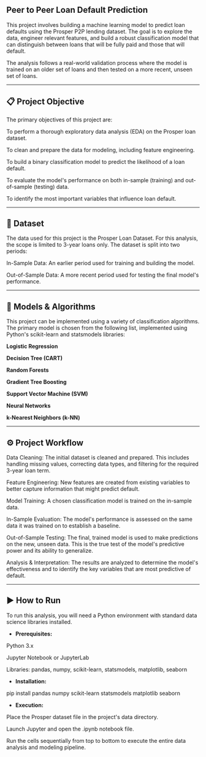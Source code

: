 ## Peer to Peer Loan Default Prediction
This project involves building a machine learning model to predict loan defaults using the Prosper P2P lending dataset. The goal is to explore the data, engineer relevant features, and build a robust classification model that can distinguish between loans that will be fully paid and those that will default.

The analysis follows a real-world validation process where the model is trained on an older set of loans and then tested on a more recent, unseen set of loans.

---

## 📋 Project Objective
The primary objectives of this project are:

To perform a thorough exploratory data analysis (EDA) on the Prosper loan dataset.

To clean and prepare the data for modeling, including feature engineering.

To build a binary classification model to predict the likelihood of a loan default.

To evaluate the model's performance on both in-sample (training) and out-of-sample (testing) data.

To identify the most important variables that influence loan default.

---

## 💾 Dataset
The data used for this project is the Prosper Loan Dataset. For this analysis, the scope is limited to 3-year loans only. The dataset is split into two periods:

In-Sample Data: An earlier period used for training and building the model.

Out-of-Sample Data: A more recent period used for testing the final model's performance.

---

## 🤖 Models & Algorithms
This project can be implemented using a variety of classification algorithms. The primary model is chosen from the following list, implemented using Python's scikit-learn and statsmodels libraries:

**Logistic Regression**

**Decision Tree (CART)**

**Random Forests**

**Gradient Tree Boosting**

**Support Vector Machine (SVM)**

**Neural Networks**

**k-Nearest Neighbors (k-NN)**

---

## ⚙️ Project Workflow
Data Cleaning: The initial dataset is cleaned and prepared. This includes handling missing values, correcting data types, and filtering for the required 3-year loan term.

Feature Engineering: New features are created from existing variables to better capture information that might predict default.

Model Training: A chosen classification model is trained on the in-sample data.

In-Sample Evaluation: The model's performance is assessed on the same data it was trained on to establish a baseline.

Out-of-Sample Testing: The final, trained model is used to make predictions on the new, unseen data. This is the true test of the model's predictive power and its ability to generalize.

Analysis & Interpretation: The results are analyzed to determine the model's effectiveness and to identify the key variables that are most predictive of default.

---

## ▶️ How to Run
To run this analysis, you will need a Python environment with standard data science libraries installed.

* **Prerequisites:**

Python 3.x

Jupyter Notebook or JupyterLab

Libraries: pandas, numpy, scikit-learn, statsmodels, matplotlib, seaborn

* **Installation:**

pip install pandas numpy scikit-learn statsmodels matplotlib seaborn

* **Execution:**

Place the Prosper dataset file in the project's data directory.

Launch Jupyter and open the .ipynb notebook file.

Run the cells sequentially from top to bottom to execute the entire data analysis and modeling pipeline.

